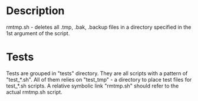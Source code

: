 # Description
rmtmp.sh - deletes all .tmp, .bak, .backup files in a directory specified in the 1st argument of the script.

# Tests
Tests are grouped in "tests" directory.
They are all scripts with a pattern of "test_\*.sh".
All of them relies on "test_tmp" - a directory to place test files for test_\*.sh scripts.
A relative symbolic link "rmtmp.sh" should refer to the actual rmtmp.sh script.
